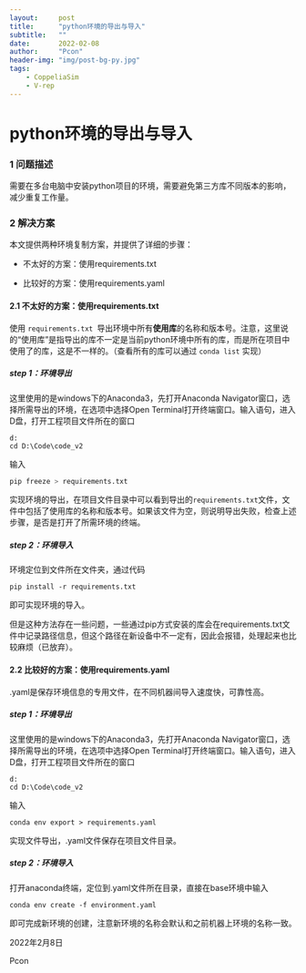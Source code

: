 ```yaml
---
layout:     post
title:      "python环境的导出与导入"
subtitle:   ""
date:       2022-02-08
author:     "Pcon"
header-img: "img/post-bg-py.jpg"
tags:
    - CoppeliaSim
    - V-rep
---
```


# python环境的导出与导入

### 1 问题描述

需要在多台电脑中安装python项目的环境，需要避免第三方库不同版本的影响，减少重复工作量。

### 2 解决方案

本文提供两种环境复制方案，并提供了详细的步骤：

- 不太好的方案：使用requirements.txt

- 比较好的方案：使用requirements.yaml

  

#### 2.1 不太好的方案：使用requirements.txt

使用 `requirements.txt `导出环境中所有**使用库**的名称和版本号。注意，这里说的“使用库”是指导出的库不一定是当前python环境中所有的库，而是所在项目中使用了的库，这是不一样的。（查看所有的库可以通过 `conda list` 实现）

##### step 1：环境导出

这里使用的是windows下的Anaconda3，先打开Anaconda Navigator窗口，选择所需导出的环境，在选项中选择Open Terminal打开终端窗口。输入语句，进入D盘，打开工程项目文件所在的窗口

```
d:
cd D:\Code\code_v2
```

输入

```python
pip freeze > requirements.txt
```

实现环境的导出，在项目文件目录中可以看到导出的`requirements.txt`文件，文件中包括了使用库的名称和版本号。如果该文件为空，则说明导出失败，检查上述步骤，是否是打开了所需环境的终端。

##### step 2：环境导入

环境定位到文件所在文件夹，通过代码

```
pip install -r requirements.txt
```

即可实现环境的导入。

但是这种方法存在一些问题，一些通过pip方式安装的库会在requirements.txt文件中记录路径信息，但这个路径在新设备中不一定有，因此会报错，处理起来也比较麻烦（已放弃）。

#### 2.2 比较好的方案：使用requirements.yaml

.yaml是保存环境信息的专用文件，在不同机器间导入速度快，可靠性高。

##### step 1：环境导出

这里使用的是windows下的Anaconda3，先打开Anaconda Navigator窗口，选择所需导出的环境，在选项中选择Open Terminal打开终端窗口。输入语句，进入D盘，打开工程项目文件所在的窗口

```
d:
cd D:\Code\code_v2
```

输入

```
conda env export > requirements.yaml
```

实现文件导出，.yaml文件保存在项目文件目录。

##### step 2：环境导入

打开anaconda终端，定位到.yaml文件所在目录，直接在base环境中输入

```
conda env create -f environment.yaml
```

即可完成新环境的创建，注意新环境的名称会默认和之前机器上环境的名称一致。

2022年2月8日

Pcon
